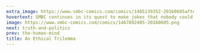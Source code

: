 ```yaml
---
extra_image: https://www.smbc-comics.com/comics/1465139352-20160605after.png
hovertext: SMBC continues in its quest to make jokes that nobody could possibly enjoy.
image: https://www.smbc-comics.com/comics/1467892405-20160605.png
next: truth-and-politics
prev: the-human-mind
title: An Ethical Trilemma
---
```

